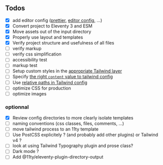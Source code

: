 ## Todos

- [x] add editor config ([prettier](https://github.com/tailwindlabs/prettier-plugin-tailwindcss), [editor config](https://editorconfig.org/), ...)
- [x] Convert project to Eleventy 3 and ESM
- [x] Move assets out of the input directory
- [x] Properly use layout and templates
- [x] Verify project structure and usefulness of all files
- [ ] verify markup
- [ ] verify css simplification
- [ ] accessibility test
- [ ] markup test
- [ ] Setup custom styles in the [appropriate Tailwind layer](https://tailwindcss.com/docs/adding-custom-styles#removing-unused-custom-css)
- [ ] Specify [the right `content` value to tailwind config](https://tailwindcss.com/docs/content-configuration#pattern-recommendations)
- [ ] Use [relative paths in Tailwind config](https://tailwindcss.com/docs/content-configuration#using-relative-paths)
- [ ] optimize CSS for production
- [ ] optimize images

### optionnal

- [x] Review config directories to more clearly isolate templates
- [ ] naming conventions (css classes, files, comments, ...)
- [ ] move tailwind process to an 11ty template
- [ ] Use PostCSS explicitely ? (and probably add other plugins) or Tailwind v4 ?
- [ ] look at using Tailwind Typography plugin and prose class?
- [ ] Dark mode ?
- [ ] Add @11ty/eleventy-plugin-directory-output
